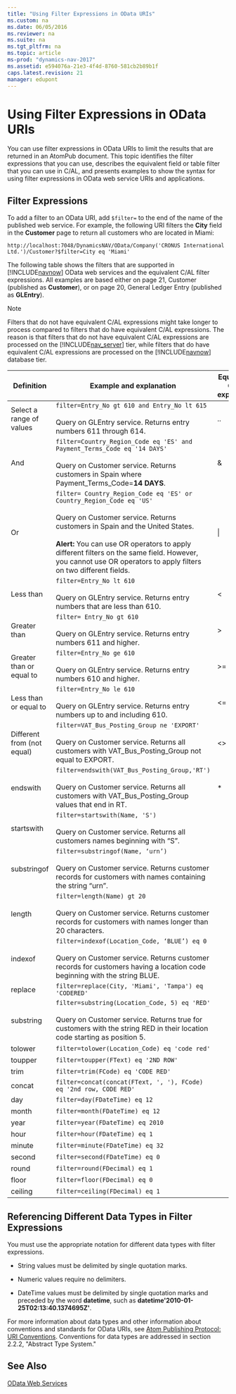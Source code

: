 ```yaml
---
title: "Using Filter Expressions in OData URIs"
ms.custom: na
ms.date: 06/05/2016
ms.reviewer: na
ms.suite: na
ms.tgt_pltfrm: na
ms.topic: article
ms-prod: "dynamics-nav-2017"
ms.assetid: e594076a-21e3-4f4d-8760-581cb2b89b1f
caps.latest.revision: 21
manager: edupont
---
```

# Using Filter Expressions in OData URIs
You can use filter expressions in OData URIs to limit the results that are returned in an AtomPub document. This topic identifies the filter expressions that you can use, describes the equivalent field or table filter that you can use in C\/AL, and presents examples to show the syntax for using filter expressions in OData web service URIs and applications.  
  
## Filter Expressions  
 To add a filter to an OData URI, add `$filter=` to the end of the name of the published web service. For example, the following URI filters the **City** field in the **Customer** page to return all customers who are located in Miami:  
  
```  
http://localhost:7048/DynamicsNAV/OData/Company('CRONUS International Ltd.')/Customer?$filter=City eq 'Miami'  
```  
  
 The following table shows the filters that are supported in [!INCLUDE[navnow](includes/navnow_md.md)] OData web services and the equivalent C\/AL filter expressions. All examples are based either on page 21, Customer \(published as **Customer**\), or on page 20, General Ledger Entry \(published as **GLEntry**\).  
  
> [!NOTE]  
>  Filters that do not have equivalent C\/AL expressions might take longer to process compared to filters that do have equivalent C\/AL expressions. The reason is that filters that do not have equivalent C\/AL expressions are processed on the [!INCLUDE[nav_server](includes/nav_server_md.md)] tier, while filters that do have equivalent C\/AL expressions are processed on the [!INCLUDE[navnow](includes/navnow_md.md)] database tier.  
  
|Definition|Example and explanation|Equivalent C\/AL expression|  
|----------------|-----------------------------|---------------------------------|  
|Select a range of values|`filter=Entry_No gt 610 and Entry_No lt 615`<br /><br /> Query on GLEntry service. Returns entry numbers 611 through 614.|..|  
|And|`filter=Country_Region_Code eq 'ES' and Payment_Terms_Code eq '14 DAYS'`<br /><br /> Query on Customer service. Returns customers in Spain where Payment\_Terms\_Code\=**14 DAYS**.|&|  
|Or|`filter= Country_Region_Code eq 'ES' or Country_Region_Code eq 'US'`<br /><br /> Query on Customer service. Returns customers in Spain and the United States.<br /><br /> **Alert:** You can use OR operators to apply different filters on the same field. However, you cannot use OR operators to apply filters on two different fields.|&#124;|  
|Less than|`filter=Entry_No lt 610`<br /><br /> Query on GLEntry service. Returns entry numbers that are less than 610.|\<|  
|Greater than|`filter= Entry_No gt 610`<br /><br /> Query on GLEntry service. Returns entry numbers 611 and higher.|\>|  
|Greater than or equal to|`filter=Entry_No ge 610`<br /><br /> Query on GLEntry service. Returns entry numbers 610 and higher.|\>\=|  
|Less than or equal to|`filter=Entry_No le 610`<br /><br /> Query on GLEntry service. Returns entry numbers up to and including 610.|\<\=|  
|Different from \(not equal\)|`filter=VAT_Bus_Posting_Group ne 'EXPORT'`<br /><br /> Query on Customer service. Returns all customers with VAT\_Bus\_Posting\_Group not equal to EXPORT.|\<\>|  
|endswith|`filter=endswith(VAT_Bus_Posting_Group,'RT')`<br /><br /> Query on Customer service. Returns all customers with VAT\_Bus\_Posting\_Group values that end in RT.|\*|  
|startswith|`filter=startswith(Name, 'S')`<br /><br /> Query on Customer service. Returns all customers names beginning with “S”.||  
|substringof|`filter=substringof(Name, ‘urn’)`<br /><br /> Query on Customer service. Returns customer records for customers with names containing the string “urn”.||  
|length|`filter=length(Name) gt 20`<br /><br /> Query on Customer service. Returns customer records for customers with names longer than 20 characters.||  
|indexof|`filter=indexof(Location_Code, ‘BLUE’) eq 0`<br /><br /> Query on Customer service. Returns customer records for customers having a location code beginning with the string BLUE.||  
|replace|`filter=replace(City, 'Miami', 'Tampa') eq 'CODERED'`||  
|substring|`filter=substring(Location_Code, 5) eq 'RED'`<br /><br /> Query on Customer service. Returns true for customers with the string RED in their location code starting as position 5.||  
|tolower|`filter=tolower(Location_Code) eq 'code red'`||  
|toupper|`filter=toupper(FText) eq '2ND ROW'`||  
|trim|`filter=trim(FCode) eq 'CODE RED'`||  
|concat|`filter=concat(concat(FText, ', '), FCode) eq '2nd row, CODE RED'`||  
|day|`filter=day(FDateTime) eq 12`||  
|month|`filter=month(FDateTime) eq 12`||  
|year|`filter=year(FDateTime) eq 2010`||  
|hour|`filter=hour(FDateTime) eq 1`||  
|minute|`filter=minute(FDateTime) eq 32`||  
|second|`filter=second(FDateTime) eq 0`||  
|round|`filter=round(FDecimal) eq 1`||  
|floor|`filter=floor(FDecimal) eq 0`||  
|ceiling|`filter=ceiling(FDecimal) eq 1`||  
  
## Referencing Different Data Types in Filter Expressions  
 You must use the appropriate notation for different data types with filter expressions.  
  
-   String values must be delimited by single quotation marks.  
  
-   Numeric values require no delimiters.  
  
-   DateTime values must be delimited by single quotation marks and preceded by the word **datetime**, such as **datetime'2010\-01\-25T02:13:40.1374695Z'**.  
  
 For more information about data types and other information about conventions and standards for OData URIs, see [Atom Publishing Protocol: URI Conventions](http://go.microsoft.com/fwlink/?LinkId=214635). Conventions for data types are addressed in section 2.2.2, "Abstract Type System."  
  
## See Also  
 [OData Web Services](OData-Web-Services.md)